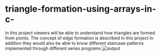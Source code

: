 # triangle-formation-using-arrays-in-c-
In this project viewers will be able to understand how triangles are formed from points. The concept of edge formation is described in this project  In addition they would also be able to know different staircase patterns implemented through different series programs
![output](https://cloud.githubusercontent.com/assets/18600300/16370872/9ffeae1a-3c60-11e6-8acd-c114a367e327.png)
